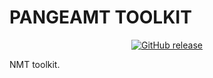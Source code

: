 <centered>
    <h1>
        PANGEAMT TOOLKIT
    </h1>
</centered>

<p align="center">
    <a href="https://pypi.org/project/pangeamt-toolkit/">
        <img alt="GitHub release" src="https://img.shields.io/pypi/v/pangeamt-toolkit">
    </a>
</p>

NMT toolkit.
